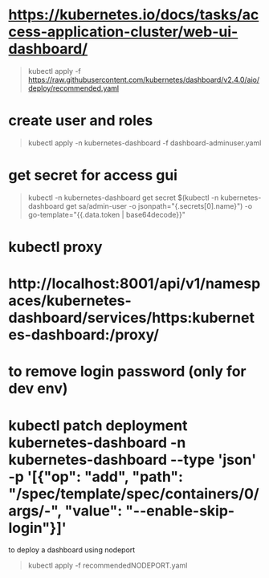 # https://kubernetes.io/docs/tasks/access-application-cluster/web-ui-dashboard/

> kubectl apply -f https://raw.githubusercontent.com/kubernetes/dashboard/v2.4.0/aio/deploy/recommended.yaml

# create user and roles

> kubectl apply -n kubernetes-dashboard -f dashboard-adminuser.yaml


# get secret for access gui

> kubectl -n kubernetes-dashboard get secret $(kubectl -n kubernetes-dashboard get sa/admin-user -o jsonpath="{.secrets[0].name}") -o go-template="{{.data.token | base64decode}}"


# kubectl proxy
# http://localhost:8001/api/v1/namespaces/kubernetes-dashboard/services/https:kubernetes-dashboard:/proxy/

# to remove login password (only for dev env)
# kubectl patch deployment kubernetes-dashboard -n kubernetes-dashboard --type 'json' -p '[{"op": "add", "path": "/spec/template/spec/containers/0/args/-", "value": "--enable-skip-login"}]'

to deploy a dashboard using nodeport 

> kubectl apply -f recommendedNODEPORT.yaml